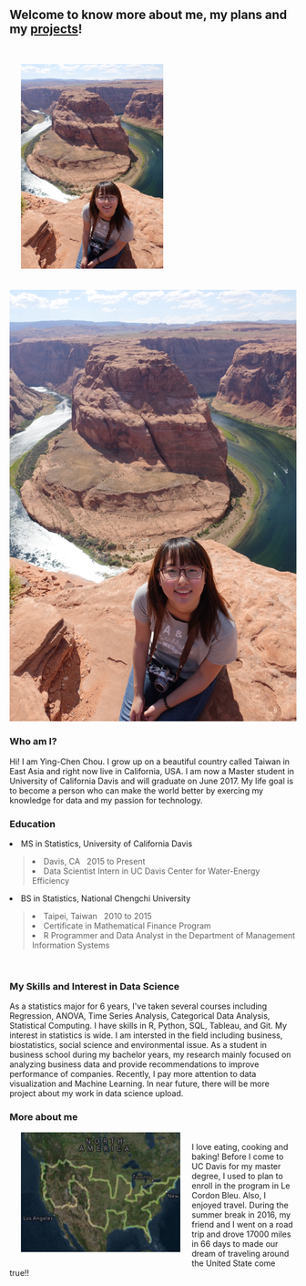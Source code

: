 <h2> Welcome to know more about me, my plans and my <a href="/project">projects</a>!</h2>

<br>
<p><img src="/pic/houseshoe_bend.jpg" style="margin:0 20px 20px;width:250px;height:359px"></p>
<p><img src="/pic/houseshoe_bend.jpg" style="max-width: 100%;width: 600px;" width="600" ></p>


<h3> Who am I? </h3>
<p>
  Hi! I am Ying-Chen Chou. I grow up on a beautiful country called Taiwan in East Asia and right now live in California, USA. I am now a Master student in University of California Davis and will graduate on June 2017. My life goal is to become a person who can make the world better by exercing my knowledge for data and my passion for technology.
</p>

<h3> Education </h3>
<p>
<li> MS in Statistics, University of California Davis</li>
        <blockquote>
                <p> 
                <li> Davis, CA &nbsp; 2015 to Present </li>
                <li> Data Scientist Intern in UC Davis Center for Water-Energy Efficiency </li>
                </p>
                </blockquote>
</p>
<p>
<li> BS in Statistics, National Chengchi University </li>
        <blockquote>
                <p> 
                <li> Taipei, Taiwan &nbsp; 2010 to 2015 </li>
                <li> Certificate in Mathematical Finance Program </li>
                <li> R Programmer and Data Analyst in the Department of Management Information Systems</li>
                </p>
                </blockquote>
</p>
<br>

<h3> My Skills and Interest in Data Science </h3>
<article>
As a statistics major for 6 years, I've taken several courses including Regression, ANOVA, Time Series Analysis, 
Categorical Data Analysis, Statistical Computing. I have skills in R, Python, SQL, Tableau, and Git. 
My interest in statistics is wide. I am intersted in the field including business, biostatistics, social science and environmental issue. As a student in business school during my bachelor years, my research mainly focused on analyzing business data and provide recommendations to improve performance of companies. Recently, I pay more attention to data visualization and Machine Learning. In near future, there will be more project about my work in data science upload.

</article>
<h3> More about me</h3>
<p><img src="/pic/USA_map.jpg" style="float:left;margin:0 20px 20px;width:280px;height:210px"></p>
<p> <br> I love eating, cooking and baking! Before I come to UC Davis for my master degree, I used to plan to enroll in the program in Le Cordon Bleu. Also, I enjoyed travel. During the summer break in 2016, my friend and I went on a road trip and drove 17000 miles in 66 days to made our dream of traveling around the United State come true!! 
<br>
<br>
<br>
<br>
</p>
